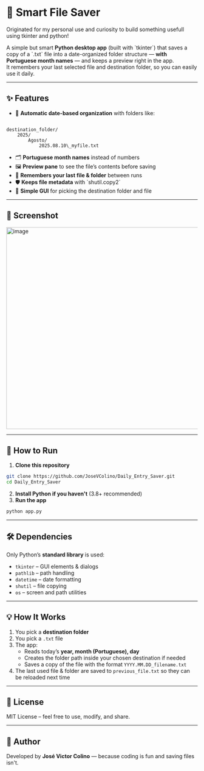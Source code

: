 # 📂 Smart File Saver
Originated for my personal use and curiosity to build something usefull using tkinter and python!

A simple but smart **Python desktop app** (built with \`tkinter\`) that saves a copy of a \`.txt\` file into a date-organized folder structure — **with Portuguese month names** — and keeps a preview right in the app.  
It remembers your last selected file and destination folder, so you can easily use it daily.

---

## ✨ Features
- 📅 **Automatic date-based organization** with folders like:
```

destination_folder/  
	2025/  
		Agosto/  
			2025.08.10\_myfile.txt

```
- 🗂 **Portuguese month names** instead of numbers  
- 🖼 **Preview pane** to see the file’s contents before saving  
- 💾 **Remembers your last file & folder** between runs  
- 🛡 **Keeps file metadata** with \`shutil.copy2\`  
- 🎯 **Simple GUI** for picking the destination folder and file

---

## 📸 Screenshot
<img width="600" height="530" alt="image" src="https://github.com/user-attachments/assets/796b6dee-d6b2-43ee-8479-1fbaf5fb79ed" />


---

## 🚀 How to Run
1. **Clone this repository**
```bash
git clone https://github.com/JoseVColino/Daily_Entry_Saver.git
cd Daily_Entry_Saver
```
2. **Install Python if you haven't** (3.8+ recommended)
3. **Run the app**
```bash
python app.py
```

---

## 🛠 Dependencies

Only Python’s **standard library** is used:

- `tkinter` – GUI elements & dialogs
- `pathlib` – path handling
- `datetime` – date formatting
- `shutil` – file copying
- `os` – screen and path utilities

---

## 💡 How It Works

1. You pick a **destination folder**
2. You pick a `.txt` file
3. The app:
	- Reads today’s **year, month (Portuguese), day**
	- Creates the folder path inside your chosen destination if needed
	- Saves a copy of the file with the format `YYYY.MM.DD_filename.txt`
4. The last used file & folder are saved to `previous_file.txt` so they can be reloaded next time

---

## 📜 License

MIT License – feel free to use, modify, and share.

---

## 🙌 Author

Developed by **José Victor Colino** — because coding is fun and saving files isn't.
